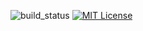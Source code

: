 ![build_status](https://travis-ci.org/rchaser53/html-handler?branch=master)
[![MIT License](http://img.shields.io/badge/license-MIT-blue.svg?style=flat)](LICENSE)
